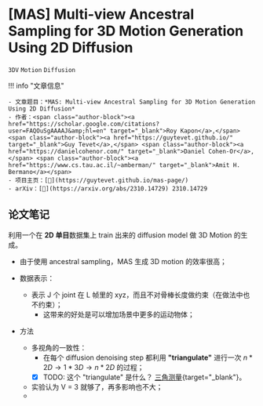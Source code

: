 # [MAS] Multi-view Ancestral Sampling for 3D Motion Generation Using 2D Diffusion

`3DV` `Motion` `Diffusion`

!!! info "文章信息"

    - 文章题目：*MAS: Multi-view Ancestral Sampling for 3D Motion Generation Using 2D Diffusion* 
    - 作者：<span class="author-block"><a href="https://scholar.google.com/citations?user=FAQOuSgAAAAJ&amp;hl=en" target="_blank">Roy Kapon</a>,</span> <span class="author-block"><a href="https://guytevet.github.io/" target="_blank">Guy Tevet</a>,</span> <span class="author-block"><a href="https://danielcohenor.com/" target="_blank">Daniel Cohen-Or</a>,</span> <span class="author-block"><a href="https://www.cs.tau.ac.il/~amberman/" target="_blank">Amit H. Bermano</a></span>
    - 项目主页：[🔗](https://guytevet.github.io/mas-page/)
    - arXiv：[🔗](https://arxiv.org/abs/2310.14729) 2310.14729


## 论文笔记

利用一个在 **2D 单目**数据集上 train 出来的 diffusion model 做 3D Motion 的生成。

- 由于使用 ancestral sampling，MAS 生成 3D motion 的效率很高；


- 数据表示：
    - 表示 J 个 joint 在 L 帧里的 xyz，而且不对骨棒长度做约束（在做法中也不约束）；
        - 这带来的好处是可以增加场景中更多的运动物体；

- 方法
    - 多视角的一致性：
        - 在每个 diffusion denoising step 都利用 **"triangulate"** 进行一次 $n*2D \rightarrow 1*3D \rightarrow n*2D$ 的过程；
        - [x] TODO: 这个 "triangulate" 是什么？ [三角测量](https://zh.wikipedia.org/wiki/%E4%B8%89%E8%A7%92%E6%B8%AC%E9%87%8F){target="_blank"}。
    - 实验认为 V = 3 就够了，再多影响也不大；
    - 


